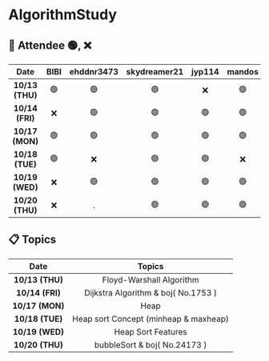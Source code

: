 # AlgorithmStudy

## 🙌 Attendee 🟢, ❌
|Date|BIBI|ehddnr3473|skydreamer21|jyp114|mandos|
|:----:|:----:|:----:|:----:|:----:|:----:|
|**10/13 (THU)**|🟢|🟢|🟢|❌|🟢|
|**10/14 (FRI)**|❌|🟢|🟢|🟢|🟢|
|**10/17 (MON)**|🟢|🟢|🟢|🟢|🟢|
|**10/18 (TUE)**|🟢|❌|🟢|🟢|❌|
|**10/19 (WED)**|❌|🟢|🟢|🟢|🟢|
|**10/20 (THU)**|❌|.|🟢|🟢|🟢|


## 📋 Topics
|Date|Topics|
|:----:|:----:|
|**10/13 (THU)**|Floyd-Warshall Algorithm|
|**10/14 (FRI)**|Dijkstra Algorithm & boj( No.1753 )|
|**10/17 (MON)**|Heap|
|**10/18 (TUE)**|Heap sort Concept (minheap & maxheap)|
|**10/19 (WED)**|Heap Sort Features|
|**10/20 (THU)**|bubbleSort & boj( No.24173 )|
